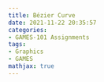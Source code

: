 ```yaml
---
title: Bézier Curve
date: 2021-11-22 20:35:57
categories: 
- GAMES-101 Assignments
tags:
- Graphics
- GAMES
mathjax: true
---
```

